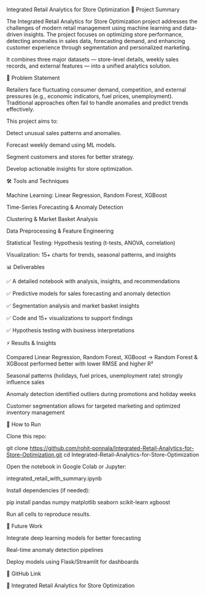 Integrated Retail Analytics for Store Optimization
📌 Project Summary

The Integrated Retail Analytics for Store Optimization project addresses the challenges of modern retail management using machine learning and data-driven insights.
The project focuses on optimizing store performance, detecting anomalies in sales data, forecasting demand, and enhancing customer experience through segmentation and personalized marketing.

It combines three major datasets — store-level details, weekly sales records, and external features — into a unified analytics solution.

🎯 Problem Statement

Retailers face fluctuating consumer demand, competition, and external pressures (e.g., economic indicators, fuel prices, unemployment). Traditional approaches often fail to handle anomalies and predict trends effectively.

This project aims to:

Detect unusual sales patterns and anomalies.

Forecast weekly demand using ML models.

Segment customers and stores for better strategy.

Develop actionable insights for store optimization.

🛠️ Tools and Techniques

Machine Learning: Linear Regression, Random Forest, XGBoost

Time-Series Forecasting & Anomaly Detection

Clustering & Market Basket Analysis

Data Preprocessing & Feature Engineering

Statistical Testing: Hypothesis testing (t-tests, ANOVA, correlation)

Visualization: 15+ charts for trends, seasonal patterns, and insights

📊 Deliverables

✅ A detailed notebook with analysis, insights, and recommendations

✅ Predictive models for sales forecasting and anomaly detection

✅ Segmentation analysis and market basket insights

✅ Code and 15+ visualizations to support findings

✅ Hypothesis testing with business interpretations

⚡ Results & Insights

Compared Linear Regression, Random Forest, XGBoost → Random Forest & XGBoost performed better with lower RMSE and higher R²

Seasonal patterns (holidays, fuel prices, unemployment rate) strongly influence sales

Anomaly detection identified outliers during promotions and holiday weeks

Customer segmentation allows for targeted marketing and optimized inventory management

🚀 How to Run

Clone this repo:

git clone https://github.com/rohit-ponnala/Integrated-Retail-Analytics-for-Store-Optimization.git
cd Integrated-Retail-Analytics-for-Store-Optimization


Open the notebook in Google Colab or Jupyter:

integrated_retail_with_summary.ipynb

Install dependencies (if needed):

pip install pandas numpy matplotlib seaborn scikit-learn xgboost


Run all cells to reproduce results.

📌 Future Work

Integrate deep learning models for better forecasting

Real-time anomaly detection pipelines

Deploy models using Flask/Streamlit for dashboards

📎 GitHub Link

🔗 Integrated Retail Analytics for Store Optimization
